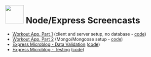 # <img src="https://cloud.githubusercontent.com/assets/7833470/10899314/63829980-8188-11e5-8cdd-4ded5bcb6e36.png" height="60"> Node/Express Screencasts

* <a href="https://www.youtube.com/watch?v=aCQ2-EXHVTk" target="_blank">Workout App, Part 1</a> (client and server setup, no database - <a href="https://github.com/sf-wdi-24/workout-app" target="_blank">code</a>)
* <a href="https://www.youtube.com/watch?v=vm2UyB2gqOI" target="_blank">Workout App, Part 2</a> (Mongo/Mongoose setup - <a href="https://github.com/sf-wdi-24/workout-app" target="_blank">code</a>)
* <a href="https://www.youtube.com/watch?v=7v64DENx4JI" target="_blank">Express Microblog - Data Validation</a> (<a href="https://github.com/sf-wdi-24/express-microblog/tree/solution-validations" target="_blank">code</a>)
* <a href="https://www.youtube.com/watch?v=eBtI09pEdg4" target="_blank">Express Microblog - Testing</a> (<a href="https://github.com/sf-wdi-24/express-microblog/tree/solution-validations" target="_blank">code</a>)
